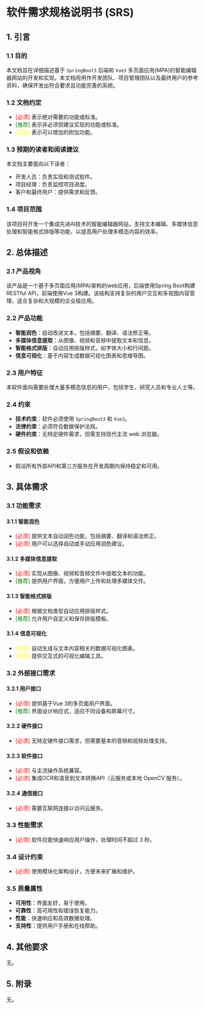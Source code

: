 # 软件需求规格说明书 (SRS)

## 1. 引言

### 1.1 目的

本文档旨在详细描述基于 `SpringBoot3` 后端和 `Vue3` 多页面应用(MPA)的智能编辑器网站的开发和实现。本文档将用作开发团队、项目管理团队以及最终用户的参考资料，确保开发出符合要求且功能完善的系统。

### 1.2 文档约定

- <span style="color:red;">[必须]</span> 表示绝对需要的功能或标准。
- <span style="color:green;">[推荐]</span> 表示非必须但建议实现的功能或标准。
- <span style="color:yellow;">[可选]</span> 表示可以增加的附加功能。

### 1.3 预期的读者和阅读建议

本文档主要面向以下读者：

- 开发人员：负责实现和测试软件。
- 项目经理：负责监控项目进度。
- 客户和最终用户：提供需求和反馈。

### 1.4 项目范围

该项目将开发一个集成先进AI技术的智能编辑器网站，支持文本编辑、多媒体信息处理和智能格式排版等功能，以提高用户处理多模态内容的效率。

## 2. 总体描述

### 2.1 产品视角

该产品是一个基于多页面应用(MPA)架构的web应用，后端使用Spring Boot构建RESTful API，前端使用Vue 3构建。该结构支持复杂的用户交互和多视图内容管理，适合复杂和大规模的企业级应用。

### 2.2 产品功能

- **智能润色**：自动改进文本，包括摘要、翻译、语法修正等。
- **多媒体信息提取**：从图像、视频和音频中提取文本和信息。
- **智能格式排版**：自动应用排版样式，如字体大小和行间距。
- **信息可视化**：基于内容生成数据可视化图表和思维导图。

### 2.3 用户特征

本软件面向需要处理大量多模态信息的用户，包括学生、研究人员和专业人士等。

### 2.4 约束

- **技术约束**：软件必须使用 `SpringBoot3` 和 `Vue3`。
- **法律约束**：必须符合数据保护法规。
- **硬件约束**：无特定硬件需求，但需支持现代主流 web 浏览器。

### 2.5 假设和依赖

- 假设所有外部API和第三方服务在开发周期内保持稳定和可用。

## 3. 具体需求

### 3.1 功能需求

#### 3.1.1 智能润色

- <span style="color:red;">[必须]</span> 提供文本自动润色功能，包括摘要、翻译和语法修正。
- <span style="color:red;">[必须]</span> 用户可以选择自动或手动应用润色建议。

#### 3.1.2 多媒体信息提取

- <span style="color:red;">[必须]</span> 实现从图像、视频和音频文件中提取文本的功能。
- <span style="color:green;">[推荐]</span> 提供用户界面，方便用户上传和处理多媒体文件。

#### 3.1.3 智能格式排版

- <span style="color:red;">[必须]</span> 根据文档类型自动应用排版样式。
- <span style="color:green;">[推荐]</span> 允许用户自定义和保存排版模板。

#### 3.1.4 信息可视化

- <span style="color:yellow;">[可选]</span> 自动生成与文本内容相关的数据可视化图表。
- <span style="color:yellow;">[可选]</span> 提供交互式的可视化编辑工具。

### 3.2 外部接口需求

#### 3.2.1 用户接口

- <span style="color:red;">[必须]</span> 提供基于Vue 3的多页面用户界面。
- <span style="color:green;">[推荐]</span> 界面设计响应式，适应不同设备和屏幕尺寸。

#### 3.2.2 硬件接口

- <span style="color:red;">[必须]</span> 无特定硬件接口需求，但需要基本的音频和视频处理支持。

#### 3.2.3 软件接口

- <span style="color:red;">[必须]</span> 与主流操作系统兼容。
- <span style="color:red;">[必须]</span> 集成OCR和语音到文本转换API（云服务或本地 OpenCV 服务）。

#### 3.2.4 通信接口

- <span style="color:red;">[必须]</span> 需要互联网连接以访问云服务。

### 3.3 性能需求

- <span style="color:red;">[必须]</span> 软件应能快速响应用户操作，处理时间不超过 3 秒。

### 3.4 设计约束

- <span style="color:red;">[必须]</span> 使用模块化架构设计，方便未来扩展和维护。

### 3.5 质量属性

- **可用性**：界面友好，易于使用。
- **可靠性**：高可用性和错误恢复能力。
- **性能**：快速响应和高效数据处理。
- **支持性**：提供用户手册和在线帮助。

## 4. 其他要求

无。

## 5. 附录

无。